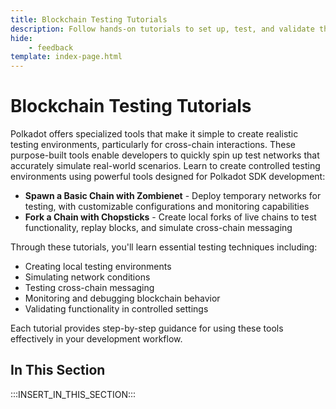 ```yaml
---
title: Blockchain Testing Tutorials
description: Follow hands-on tutorials to set up, test, and validate the functionality of Polkadot-SDK blockchains, using tools and methods that streamline testing.
hide: 
    - feedback
template: index-page.html
---
```


# Blockchain Testing Tutorials

Polkadot offers specialized tools that make it simple to create realistic testing environments, particularly for cross-chain interactions. These purpose-built tools enable developers to quickly spin up test networks that accurately simulate real-world scenarios. Learn to create controlled testing environments using powerful tools designed for Polkadot SDK development:

- **Spawn a Basic Chain with Zombienet** - Deploy temporary networks for testing, with customizable configurations and monitoring capabilities
- **Fork a Chain with Chopsticks** - Create local forks of live chains to test functionality, replay blocks, and simulate cross-chain messaging

Through these tutorials, you'll learn essential testing techniques including:

- Creating local testing environments
- Simulating network conditions
- Testing cross-chain messaging
- Monitoring and debugging blockchain behavior
- Validating functionality in controlled settings

Each tutorial provides step-by-step guidance for using these tools effectively in your development workflow.

## In This Section

:::INSERT_IN_THIS_SECTION:::
